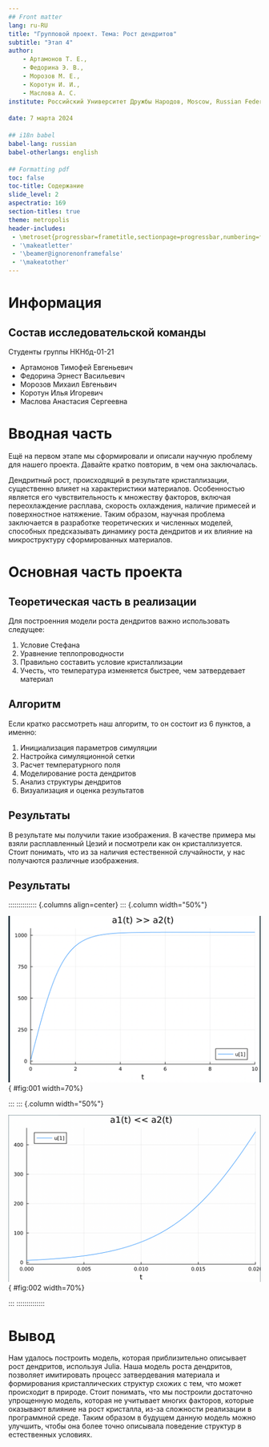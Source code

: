 ```yaml
---
## Front matter
lang: ru-RU
title: "Групповой проект. Тема: Рост дендритов"
subtitle: "Этап 4"
author:
	- Артамонов Т. Е.,
	- Федорина Э. В.,
	- Морозов М. E.,
	- Коротун И. И.,
	- Маслова А. С.
institute: Российский Университет Дружбы Народов, Moscow, Russian Federation

date: 7 марта 2024

## i18n babel
babel-lang: russian
babel-otherlangs: english

## Formatting pdf
toc: false
toc-title: Содержание
slide_level: 2
aspectratio: 169
section-titles: true
theme: metropolis
header-includes:
 - \metroset{progressbar=frametitle,sectionpage=progressbar,numbering=fraction}
 - '\makeatletter'
 - '\beamer@ignorenonframefalse'
 - '\makeatother'
---
```


# Информация

## Состав исследовательской команды

Студенты группы НКНбд-01-21

- Артамонов Тимофей Евгеньевич
- Федорина Эрнест Васильевич
- Морозов Михаил Евгеньвич
- Коротун Илья Игоревич
- Маслова Анастасия Сергеевна

# Вводная часть

Ещё на первом этапе мы сформировали и описали научную проблему для нашего проекта. Давайте кратко повторим, в чем она заключалась.

Дендритный рост, происходящий в результате кристаллизации, существенно влияет на характеристики материалов. Особенностью является его чувствительность к множеству факторов, включая переохлаждение расплава, скорость охлаждения, наличие примесей и поверхностное натяжение. Таким образом, научная проблема заключается в разработке теоретических и численных моделей, способных предсказывать динамику роста дендритов и их влияние на микроструктуру сформированных материалов.

# Основная часть проекта

## Теоретическая часть в реализации

Для построенния модели роста дендритов важно использовать следущее:
1) Условие Стефана
2) Уравнение теплопроводности
3) Правильно составить условие кристаллизации
4) Учесть, что температура изменяется быстрее, чем затвердевает материал

## Алгоритм

Если кратко рассмотреть наш алгоритм, то он состоит из 6 пунктов, а именно:
1. Инициализация параметров симуляции
2. Настройка симуляционной сетки
3. Расчет температурного поля
4. Моделирование роста дендритов
5. Анализ структуры дендритов
6. Визуализация и оценка результатов

## Результаты

В результате мы получили такие изображения. В качестве примера мы взяли расплавленный Цезий и посмотрели как он кристаллизуется. Стоит понимать, что из за наличия естественной случайности, у нас получаются различные изображения.


## Результаты

:::::::::::::: {.columns align=center}
::: {.column width="50%"}

![plot](image/jl1.png){ #fig:001 width=70%}

:::
::: {.column width="50%"}

![plot2](image/jl2.png){ #fig:002 width=70%}

:::
::::::::::::::

# Вывод

Нам удалось построить модель, которая приблизительно описывает рост дендритов, используя Julia. 
Наша модель роста дендритов, позволяет имитировать процесс затвердевания материала и формирования кристаллических структур схожих с тем, что может происходит в природе. Стоит понимать, что мы построили достаточно упрощенную модель, которая не учитывает многих факторов, которые оказывают влияние на рост кристалла, из-за сложности реализации в программной среде. Таким образом в будущем данную модель можно улучшить, чтобы она более точно описывала поведение структур в естественных условиях.
